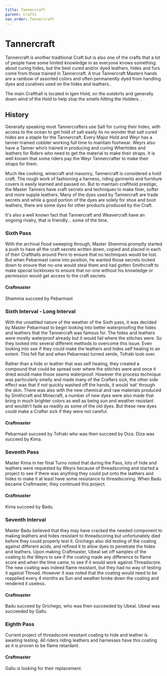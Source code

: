 ```yaml
---
title: Tannercraft
parent: Crafts
nav_order: Tannercraft
---
```


# Tannercraft

Tannercraft is another traditional Craft but is also one of the crafts that a lot of people have some limited knowledge in as everyone knows something about curing hides, but the best cured and/or dyed leathers, hides and furs come from those trained in Tannercraft. A true Tannercraft Masters hands are a rainbow of assorted colors and often permanently dyed from handling dyes and curatives used on the hides and leathers.. 

The main Crafthall is located in Igen Hold, on the outskirts and generally down wind of the Hold to help stop the smells hitting the Holders. .

## History

Generally speaking most Tannercrafters use Salt for curing their hides, with access to the ocean to get hold of salt easily its no wonder that salt cured hides are a staple for the Tannercraft. Every Major Hold and Weyr has a tanner-trained cobbler working full time to maintain footwear. Weyrs also have a Tanner who’s trained in producing and curing Wherhides and leathers for Riders who need to get the material to make their straps. It is well known that some riders pay the Weyr Tannercrafter to make their straps for them. 

Much like cooking, winecraft and masonry, Tannercraft is considered a hold craft. The rough work of fashioning a harness, riding garments and furniture covers is easily learned and passed on. But to maintain crafthold prestige, the Master Tanners have craft secrets and techniques to make finer, softer and more supple leathers. Many of the dyes used by Tannercraft are trade secrets and while a good portion of the dyes are solely for shoe and boot leathers, there are some dyes for other products produced by the Craft. 

It's also a well known fact that Tannercraft and Weavercraft have an ongoing rivalry, that is friendly… some of the time. 

### Sixth Pass

With the archival flood sweeping through, Master Shemmia promptly started a push to have all the craft secrets written down, copied and placed in each of their Crafthalls around Pern to ensure that no techniques would be lost. But when Pebarmast came into position, he wanted those secrets locked down to ensure that no-one would steal them and had gotten Smithcraft to make special lockboxes to ensure that no-one without his knowledge or permission would get access to the craft secrets.  

#### Craftmaster

Shammia succeed by Pebarmast

### Sixth Interval - Long Interval

With the unsettled nature of the weather of the Sixth pass, it was decided by Master Pebarmast to begin looking into better waterproofing the hides and leathers that the Tannercraft was famous for. The hides and leathers were mostly waterproof already but it would fail where the stitches were. So they looked into several different methods to overcome this issue. Even looking into see if they could make the leathers and hides self healing to an extent. This fell flat and when Pebarmast turned senile, Tofraki took over. 

Rather than a hide or leather that was self healing, they created a compound that could be spread over where the stitches were and once it dried would make those seams waterproof. However the process technique was particularly smelly and made many of the Crafters sick, the other side effect was that if not quickly washed off the hands, it would ‘eat’ through the skin. There was also with the new chemical and raw materials produced by Smithcraft and Minecraft, a number of new dyes were also made that bring in much brighter colors as well as being sun and weather resistant and wouldn’t fade as readily as some of the old dyes. But these new dyes could make a Crafter sick if they were not careful. 

#### Craftmaster

Pebarmast succeed by Tofraki who was then succeed by Diza. Diza was succeed by Kima. 

### Seventh Pass

Master Kima in her final Turns noted that during the Pass, lots of hide and leathers were requested by Weyrs because of threadscoring and started a project to see if there was anything they could put onto the leathers and hides to make it at least have some resistance to threadscoring. When Badu became Craftmaster, they continued this project. 

#### Craftmaster

Kima succeed by Badu.

### Seventh Interval

Master Badu believed that they may have cracked the needed component to making leathers and hides resistant to threadscoring but unfortunately died before they could properly test it. Grichego also did testing of the coating against different acids, and refined it to allow dyes to penetrate the hides and leathers. Upon making Craftmaster, Ubeal set off samples of the coating to the Weyrs to see if the coating made any difference to flame score and when the time came, to see if it would work against Threadscore. The new coating was indeed flame resistant, but they had no way of testing it against Thread. However it was noted that the coating would need to be reapplied every 4 months as Sun and weather broke down the coating and rendered it useless. 

#### Craftmaster

Badu succeed by Grichego, who was then succeeded by Ubeal. Ubeal was succeeded by Gallu.

### Eighth Pass

Current project of threadscore resistant coating to hide and leather is awaiting testing. All riders riding leathers and harnesses have this coating as it is proven to be flame retardant. 

#### Craftmaster

Gallu is looking for their replacement. 

 